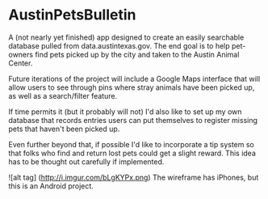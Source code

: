 # AustinPetsBulletin
A (not nearly yet finished) app designed to create an easily searchable database pulled from data.austintexas.gov. The end goal is to help pet-owners find pets picked up by the city and taken to the Austin Animal Center.


Future iterations of the project will include a Google Maps interface that will allow users to see through pins where stray animals have been picked up, as well as a search/filter feature.

If time permits it (but it probably will not) I'd also like to set up my own database that records entries users can put themselves to register missing pets that haven't been picked up.

Even further beyond that, if possible I'd like to incorporate a tip system so that folks who find and return lost pets could get a slight reward. This idea has to be thought out carefully if implemented.

![alt tag] (http://i.imgur.com/bLgKYPx.png)
The wireframe has iPhones, but this is an Android project.
